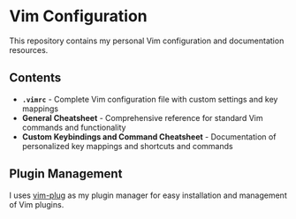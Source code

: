 # Vim Configuration

This repository contains my personal Vim configuration and documentation resources.

## Contents

- **`.vimrc`** - Complete Vim configuration file with custom settings and key mappings
- **General Cheatsheet** - Comprehensive reference for standard Vim commands and functionality
- **Custom Keybindings and Command Cheatsheet** - Documentation of personalized key mappings and shortcuts and commands

## Plugin Management

I  uses [vim-plug](https://github.com/junegunn/vim-plug) as my plugin manager for easy installation and management of Vim plugins.

